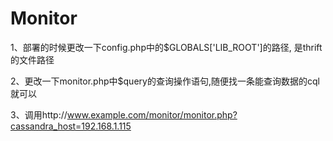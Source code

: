 # Monitor

1、部署的时候更改一下config.php中的$GLOBALS['LIB_ROOT']的路径,
是thrift的文件路径

2、更改一下monitor.php中$query的查询操作语句,随便找一条能查询数据的cql就可以

3、调用http://www.example.com/monitor/monitor.php?cassandra_host=192.168.1.115
